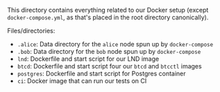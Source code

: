 This directory contains everything related to our Docker setup (except `docker-compose.yml`,
as that's placed in the root directory canonically).

Files/directories:

- `.alice`: Data directory for the `alice` node spun up by `docker-compose`
- `.bob`: Data directory for the `bob` node spun up by `docker-compose`
- `lnd`: Dockerfile and start script for our LND image
- `btcd`: Dockerfile and start script four our `btcd` and `btcctl` images
- `postgres`: Dockerfile and start script for Postgres container
- `ci`: Docker image that can run our tests on CI
